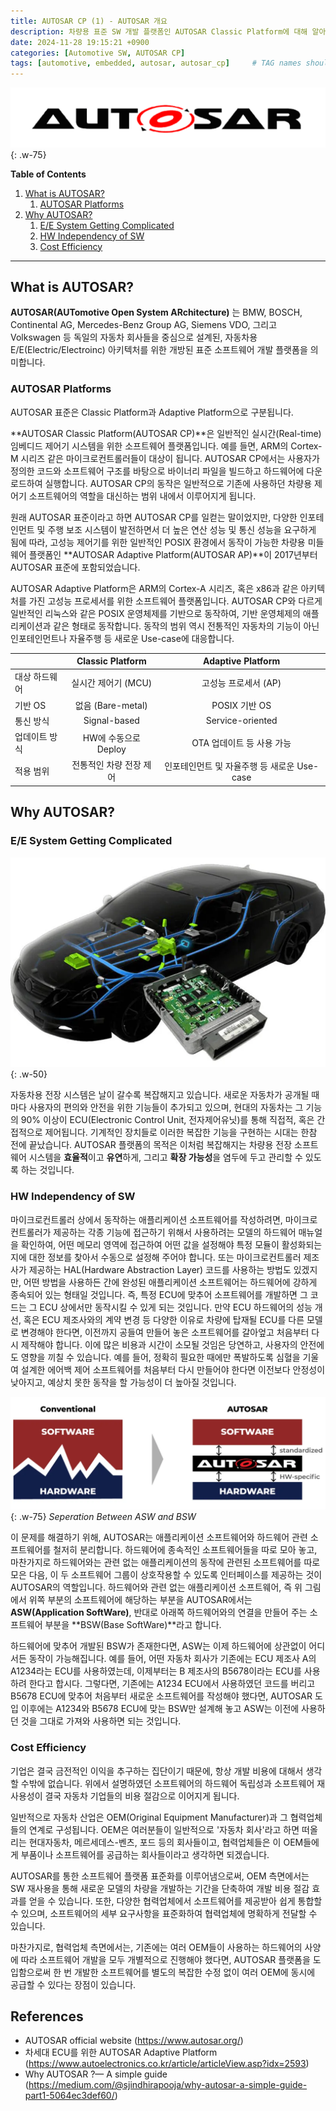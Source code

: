 ```yaml
---
title: AUTOSAR CP (1) - AUTOSAR 개요
description: 차량용 표준 SW 개발 플랫폼인 AUTOSAR Classic Platform에 대해 알아봅시다.
date: 2024-11-28 19:15:21 +0900
categories: [Automotive SW, AUTOSAR CP]
tags: [automotive, embedded, autosar, autosar_cp]     # TAG names should always be lowercase
---
```

![logo](/assets/img/2024-11-26-AUTOSAR-overview/autosar-1200x900.png){: .w-75}

**Table of Contents**

1. [What is AUTOSAR?](#what-is-autosar)
    1. [AUTOSAR Platforms](#autosar-platforms)
2. [Why AUTOSAR?](#why-autosar)
    1. [E/E System Getting Complicated](#ee-system-getting-complicated)
    2. [HW Independency of SW](#hw-independency-of-sw)
    3. [Cost Efficiency](#cost-efficiency)

---

## What is AUTOSAR?

**AUTOSAR(AUTomotive Open System ARchitecture)** 는 BMW, BOSCH, Continental AG, Mercedes-Benz Group AG,
Siemens VDO, 그리고 Volkswagen 등 독일의 자동차 회사들을 중심으로 설계된, 자동차용 E/E(Electric/Electroinc)
아키텍처를 위한 개방된 표준 소프트웨어 개발 플랫폼을 의미합니다.

### AUTOSAR Platforms
AUTOSAR 표준은 Classic Platform과 Adaptive Platform으로 구분됩니다.

**AUTOSAR Classic Platform(AUTOSAR CP)**은 일반적인 실시간(Real-time) 임베디드 제어기 시스템을 위한 소프트웨어
플랫폼입니다. 예를 들면, ARM의 Cortex-M 시리즈 같은 마이크로컨트롤러들이 대상이 됩니다. AUTOSAR CP에서는
사용자가 정의한 코드와 소프트웨어 구조를 바탕으로 바이너리 파일을 빌드하고 하드웨어에 다운로드하여 실행합니다.
AUTOSAR CP의 동작은 일반적으로 기존에 사용하던 차량용 제어기 소프트웨어의 역할을 대신하는 범위 내에서 이루어지게
됩니다.

원래 AUTOSAR 표준이라고 하면 AUTOSAR CP를 일컫는 말이었지만, 다양한 인포테인먼트 및 주행 보조 시스템이 발전하면서
더 높은 연산 성능 및 통신 성능을 요구하게 됨에 따라, 고성능 제어기를 위한 일반적인 POSIX 환경에서 동작이 가능한
차량용 미들웨어 플랫폼인 **AUTOSAR Adaptive Platform(AUTOSAR AP)**이 2017년부터 AUTOSAR 표준에 포함되었습니다.

AUTOSAR Adaptive Platform은 ARM의 Cortex-A 시리즈, 혹은 x86과 같은 아키텍처를 가진 고성능 프로세서를 위한
소프트웨어 플랫폼입니다. AUTOSAR CP와 다르게 일반적인 리눅스와 같은 POSIX 운영체제를 기반으로 동작하여,
기반 운영체제의 애플리케이션과 같은 형태로 동작합니다.
동작의 범위 역시 전통적인 자동차의 기능이 아닌 인포테인먼트나 자율주행 등 새로운 Use-case에 대응합니다.

|     | Classic Platform | Adaptive Platform |
| --- | :---------------: | :----------------: |
| 대상 하드웨어 | 실시간 제어기 (MCU) | 고성능 프로세서 (AP) |
| 기반 OS | 없음 (Bare-metal) | POSIX 기반 OS |
| 통신 방식 | Signal-based | Service-oriented |
| 업데이트 방식 | HW에 수동으로 Deploy | OTA 업데이트 등 사용 가능 |
| 적용 범위 | 전통적인 차량 전장 제어 | 인포테인먼트 및 자율주행 등 새로운 Use-case |

## Why AUTOSAR?
### E/E System Getting Complicated
![ecu](/assets/img/2024-11-26-AUTOSAR-overview/electronic-control-unit.png){: .w-50}

자동차용 전장 시스템은 날이 갈수록 복잡해지고 있습니다. 새로운 자동차가 공개될 때마다 사용자의 편의와 안전을
위한 기능들이 추가되고 있으며, 현대의 자동차는 그 기능의 90% 이상이 ECU(Electronic Control Unit, 전자제어유닛)를
통해 직접적, 혹은 간접적으로 제어됩니다. 기계적인 장치들로 이러한 복잡한 기능을 구현하는 시대는 한참 전에 끝났습니다.
AUTOSAR 플랫폼의 목적은 이처럼 복잡해지는 차량용 전장 소프트웨어 시스템을 **효율적**이고 **유연**하게,
그리고 **확장 가능성**을 염두에 두고 관리할 수 있도록 하는 것입니다.

### HW Independency of SW
마이크로컨트롤러 상에서 동작하는 애플리케이션 소프트웨어를 작성하려면, 마이크로컨트롤러가 제공하는 각종 기능에
접근하기 위해서 사용하려는 모델의 하드웨어 매뉴얼을
확인하여, 어떤 메모리 영역에 접근하여 어떤 값을 설정해야 특정 모듈이 활성화되는지에 대한 정보를 찾아서 수동으로
설정해 주어야 합니다. 또는 마이크로컨트롤러 제조사가 제공하는 HAL(Hardware Abstraction Layer) 코드를 사용하는
방법도 있겠지만, 어떤 방법을 사용하든 간에 완성된 애플리케이션 소프트웨어는 하드웨어에 강하게 종속되어 있는
형태일 것입니다. 즉, 특정 ECU에 맞추어 소프트웨어를 개발하면 그 코드는 그 ECU 상에서만 동작시킬 수 있게 되는 것입니다.
만약 ECU 하드웨어의 성능 개선, 혹은 ECU 제조사와의 계약 변경 등 다양한 이유로 차량에 탑재될 ECU를 다른 모델로
변경해야 한다면, 이전까지 공들여 만들어 놓은 소프트웨어를 갈아엎고 처음부터 다시 제작해야 합니다. 이에 많은 비용과
시간이 소모될 것임은 당연하고, 사용자의 안전에도 영향을 끼칠 수 있습니다. 예를 들어, 정확히 필요한 때에만 폭발하도록
심혈을 기울여 설계한 에어백 제어 소프트웨어를 처음부터 다시 만들어야 한다면 이전보다 안정성이 낮아지고, 예상치 못한
동작을 할 가능성이 더 높아질 것입니다.

![asw](/assets/img/2024-11-26-AUTOSAR-overview/asw.png){: .w-75}
_Seperation Between ASW and BSW_

이 문제를 해결하기 위해, AUTOSAR는 애플리케이션 소프트웨어와 하드웨어 관련 소프트웨어를 철저히 분리합니다.
하드웨어에 종속적인 소프트웨어들을 따로 모아 놓고, 마찬가지로 하드웨어와는 관련 없는 애플리케이션의 동작에
관련된 소프트웨어를 따로 모은 다음, 이 두 소프트웨어 그룹이 상호작용할 수 있도록 인터페이스를 제공하는 것이
AUTOSAR의 역할입니다. 하드웨어와 관련 없는 애플리케이션 소프트웨어, 즉 위 그림에서 위쪽 부분의 소프트웨어에
해당하는 부분을 AUTOSAR에서는 **ASW(Application SoftWare)**, 반대로 아래쪽 하드웨어와의 연결을 만들어 주는
소프트웨어 부분을 **BSW(Base SoftWare)**라고 합니다.

하드웨어에 맞추어 개발된 BSW가 존재한다면, ASW는 이제 하드웨어에 상관없이 어디서든 동작이 가능해집니다. 예를 들어,
어떤 자동차 회사가 기존에는 ECU 제조사 A의 A1234라는 ECU를 사용하였는데, 이제부터는 B 제조사의 B5678이라는 ECU를
사용하려 한다고 합시다. 그렇다면, 기존에는 A1234 ECU에서 사용하였던 코드를 버리고 B5678 ECU에 맞추어 처음부터
새로운 소프트웨어를 작성해야 했다면, AUTOSAR 도입 이후에는 A1234와 B5678 ECU에 맞는 BSW만 설계해 놓고
ASW는 이전에 사용하던 것을 그대로 가져와 사용하면 되는 것입니다.

### Cost Efficiency

기업은 결국 금전적인 이익을 추구하는 집단이기 때문에, 항상 개발 비용에 대해서 생각할 수밖에 없습니다.
위에서 설명하였던 소프트웨어의 하드웨어 독립성과 소프트웨어 재사용성이 결국 자동차 기업들의 비용 절감으로
이어지게 됩니다.

일반적으로 자동차 산업은 OEM(Original Equipment Manufacturer)과 그 협력업체들의 연계로 구성됩니다.
OEM은 여러분들이 일반적으로 '자동차 회사'라고 하면 떠올리는 현대자동차, 메르세데스-벤츠, 포드 등의 회사들이고,
협력업체들은 이 OEM들에게 부품이나 소프트웨어를 공급하는 회사들이라고 생각하면 되겠습니다.

AUTOSAR를 통한 소프트웨어 플랫폼 표준화를 이루어냄으로써, OEM 측면에서는 SW 재사용을 통해 새로운 모델의
차량을 개발하는 기간을 단축하여 개발 비용 절감 효과를 얻을 수 있습니다. 또한, 다양한 협력업체에서 소프트웨어를
제공받아 쉽게 통합할 수 있으며, 소프트웨어의 세부 요구사항을 표준화하여 협력업체에 명확하게 전달할 수 있습니다.

마찬가지로, 협력업체 측면에서는, 기존에는 여러 OEM들이 사용하는 하드웨어의 사양에 따라 소프트웨어 개발을 모두
개별적으로 진행해야 했다면, AUTOSAR 플랫폼을 도입함으로써 한 번 개발한 소프트웨어를 별도의 복잡한 수정 없이
여러 OEM에 동시에 공급할 수 있다는 장점이 있습니다.

## References
- AUTOSAR official website (<https://www.autosar.org/>)
- 차세대 ECU를 위한 AUTOSAR Adaptive Platform  
(<https://www.autoelectronics.co.kr/article/articleView.asp?idx=2593>)
- Why AUTOSAR ?— A simple guide  
(<https://medium.com/@sjindhirapooja/why-autosar-a-simple-guide-part1-5064ec3def60/>)
